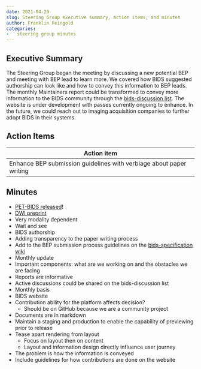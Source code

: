 ```yaml
---
date: 2021-04-29
slug: Steering Group executive summary, action items, and minutes
author: Franklin Feingold
categories:
-   steering group minutes
---
```


<!-- more -->

## Executive Summary

The Steering Group began the meeting by discussing a new potential BEP and meeting with BEP lead to learn more. We covered how BIDS suggested authorship can look like and how to convey this information to BEP leads. The monthly Maintainers report could be transformed to convey more information to the BIDS community through the [bids-discussion list](https://groups.google.com/g/bids-discussion). The website is under development with passes currently ongoing to enhance. In the future, we could reach out to imaging acquisition companies to further adopt BIDS in their systems.

## Action Items

| Action item                                                         |
| ------------------------------------------------------------------- |
| Enhance BEP submission guidelines with verbiage about paper writing |

## Minutes

-   [PET-BIDS released](https://bids-specification.readthedocs.io/en/stable/04-modality-specific-files/09-positron-emission-tomography.html)!
-   [DWI preprint](https://arxiv.org/abs/2103.14485?context=eess.IV)
-   Very modality dependent
-   Wait and see
-   BIDS authorship
-   Adding transparency to the paper writing process
-   Add to the BEP submission process guidelines on the [bids-specification wiki](<https://github.com/bids-standard/bids-specification/wiki/BIDS-Extension-Proposal-(BEP)-submission-process>)
-   Monthly update
-   Important components: what are we working on and the obstacles we are facing
-   Reports are informative
-   Active discussions could be shared on the bids-discussion list
-   Monthly basis
-   BIDS website
-   Contribution ability for the platform affects decision?
    -   Should be on GitHub because we are a community project
-   Documents are in markdown
-   Maintain a staging and production to enable the capability of previewing prior to release
-   Tease apart rendering from layout
    -   Focus on layout then on content
    -   Layout and information design directly influence user journey
-   The problem is how the information is conveyed
-   Include guidelines for how contributions are done on the website
